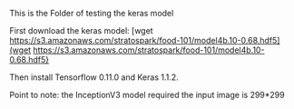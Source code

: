 This is the Folder of testing the keras model

First download the keras model: [wget https://s3.amazonaws.com/stratospark/food-101/model4b.10-0.68.hdf5](wget https://s3.amazonaws.com/stratospark/food-101/model4b.10-0.68.hdf5}

Then install Tensorflow 0.11.0 and Keras 1.1.2.

Point to note: the InceptionV3 model required the input image is 299*299
